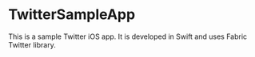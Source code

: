 # TwitterSampleApp
This is a sample Twitter iOS app. It is developed in Swift and uses Fabric Twitter library.
